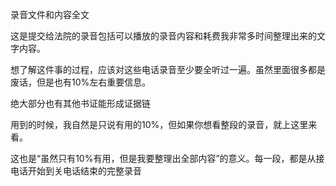 录音文件和内容全文

这是提交给法院的录音包括可以播放的录音内容和耗费我非常多时间整理出来的文字内容。

想了解这件事的过程，应该对这些电话录音至少要全听过一遍。虽然里面很多都是废话，但是也有10%左右重要信息。

绝大部分也有其他书证能形成证据链

用到的时候，我自然是只说有用的10%，但如果你想看整段的录音，就上这里来看。

这也是“虽然只有10%有用，但是我要整理出全部内容”的意义。每一段，都是从接电话开始到关电话结束的完整录音

